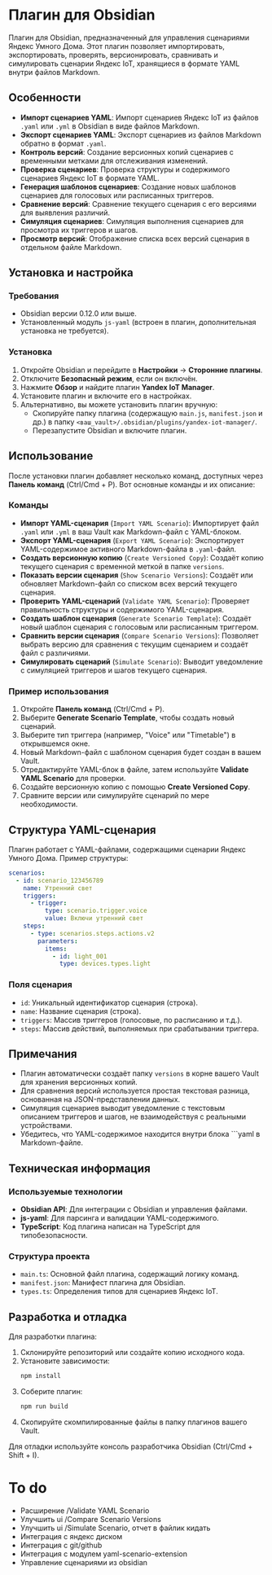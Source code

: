 # Плагин для Obsidian

Плагин для Obsidian, предназначенный для управления сценариями Яндекс Умного Дома. Этот плагин позволяет импортировать, экспортировать, проверять, версионировать, сравнивать и симулировать сценарии Яндекс IoT, хранящиеся в формате YAML внутри файлов Markdown.

## Особенности

- **Импорт сценариев YAML**: Импорт сценариев Яндекс IoT из файлов `.yaml` или `.yml` в Obsidian в виде файлов Markdown.
- **Экспорт сценариев YAML**: Экспорт сценариев из файлов Markdown обратно в формат `.yaml`.
- **Контроль версий**: Создание версионных копий сценариев с временными метками для отслеживания изменений.
- **Проверка сценариев**: Проверка структуры и содержимого сценариев Яндекс IoT в формате YAML.
- **Генерация шаблонов сценариев**: Создание новых шаблонов сценариев для голосовых или расписанных триггеров.
- **Сравнение версий**: Сравнение текущего сценария с его версиями для выявления различий.
- **Симуляция сценариев**: Симуляция выполнения сценариев для просмотра их триггеров и шагов.
- **Просмотр версий**: Отображение списка всех версий сценария в отдельном файле Markdown.

## Установка и настройка

### Требования

- Obsidian версии 0.12.0 или выше.
- Установленный модуль `js-yaml` (встроен в плагин, дополнительная установка не требуется).

### Установка

1. Откройте Obsidian и перейдите в **Настройки** → **Сторонние плагины**.
2. Отключите **Безопасный режим**, если он включён.
3. Нажмите **Обзор** и найдите плагин **Yandex IoT Manager**.
4. Установите плагин и включите его в настройках.
5. Альтернативно, вы можете установить плагин вручную:
   - Скопируйте папку плагина (содержащую `main.js`, `manifest.json` и др.) в папку `<ваш_vault>/.obsidian/plugins/yandex-iot-manager/`.
   - Перезапустите Obsidian и включите плагин.

## Использование

После установки плагин добавляет несколько команд, доступных через **Панель команд** (Ctrl/Cmd + P). Вот основные команды и их описание:

### Команды

- **Импорт YAML-сценария** (`Import YAML Scenario`): Импортирует файл `.yaml` или `.yml` в ваш Vault как Markdown-файл с YAML-блоком.
- **Экспорт YAML-сценария** (`Export YAML Scenario`): Экспортирует YAML-содержимое активного Markdown-файла в `.yaml`-файл.
- **Создать версионную копию** (`Create Versioned Copy`): Создаёт копию текущего сценария с временной меткой в папке `versions`.
- **Показать версии сценария** (`Show Scenario Versions`): Создаёт или обновляет Markdown-файл со списком всех версий текущего сценария.
- **Проверить YAML-сценарий** (`Validate YAML Scenario`): Проверяет правильность структуры и содержимого YAML-сценария.
- **Создать шаблон сценария** (`Generate Scenario Template`): Создаёт новый шаблон сценария с голосовым или расписанным триггером.
- **Сравнить версии сценария** (`Compare Scenario Versions`): Позволяет выбрать версию для сравнения с текущим сценарием и создаёт файл с различиями.
- **Симулировать сценарий** (`Simulate Scenario`): Выводит уведомление с симуляцией триггеров и шагов текущего сценария.

### Пример использования

1. Откройте **Панель команд** (Ctrl/Cmd + P).
2. Выберите **Generate Scenario Template**, чтобы создать новый сценарий.
3. Выберите тип триггера (например, "Voice" или "Timetable") в открывшемся окне.
4. Новый Markdown-файл с шаблоном сценария будет создан в вашем Vault.
5. Отредактируйте YAML-блок в файле, затем используйте **Validate YAML Scenario** для проверки.
6. Создайте версионную копию с помощью **Create Versioned Copy**.
7. Сравните версии или симулируйте сценарий по мере необходимости.

## Структура YAML-сценария

Плагин работает с YAML-файлами, содержащими сценарии Яндекс Умного Дома. Пример структуры:

```yaml
scenarios:
  - id: scenario_123456789
    name: Утренний свет
    triggers:
      - trigger:
          type: scenario.trigger.voice
          value: Включи утренний свет
    steps:
      - type: scenarios.steps.actions.v2
        parameters:
          items:
            - id: light_001
              type: devices.types.light
```

### Поля сценария

- `id`: Уникальный идентификатор сценария (строка).
- `name`: Название сценария (строка).
- `triggers`: Массив триггеров (голосовые, по расписанию и т.д.).
- `steps`: Массив действий, выполняемых при срабатывании триггера.

## Примечания

- Плагин автоматически создаёт папку `versions` в корне вашего Vault для хранения версионных копий.
- Для сравнения версий используется простая текстовая разница, основанная на JSON-представлении данных.
- Симуляция сценариев выводит уведомление с текстовым описанием триггеров и шагов, не взаимодействуя с реальными устройствами.
- Убедитесь, что YAML-содержимое находится внутри блока ```yaml в Markdown-файле.

## Техническая информация

### Используемые технологии

- **Obsidian API**: Для интеграции с Obsidian и управления файлами.
- **js-yaml**: Для парсинга и валидации YAML-содержимого.
- **TypeScript**: Код плагина написан на TypeScript для типобезопасности.

### Структура проекта

- `main.ts`: Основной файл плагина, содержащий логику команд.
- `manifest.json`: Манифест плагина для Obsidian.
- `types.ts`: Определения типов для сценариев Яндекс IoT.

## Разработка и отладка

Для разработки плагина:

1. Склонируйте репозиторий или создайте копию исходного кода.
2. Установите зависимости:
   ```bash
   npm install
   ```
3. Соберите плагин:
   ```bash
   npm run build
   ```
4. Скопируйте скомпилированные файлы в папку плагинов вашего Vault.

Для отладки используйте консоль разработчика Obsidian (Ctrl/Cmd + Shift + I).

# To do
- Расширение /Validate YAML Scenario
- Улучшить ui /Compare Scenario Versions
- Улучшить ui /Simulate Scenario, отчет в файлик кидать
- Интеграция с яндекс диском
- Интеграция с git/github
- Интеграция с модулем yaml-scenario-extension
- Управление сценариями из obsidian
